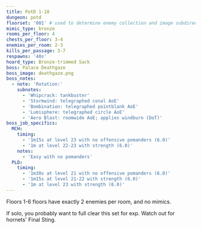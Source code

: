 ```yaml
---
title: PotD 1-10
dungeon: potd
floorset: '001' # used to determine enemy collection and image subdirectory
mimic_type: bronze
rooms_per_floor: 4
chests_per_floor: 3-4
enemies_per_room: 2-3
kills_per_passage: 3-7
respawns: '40s'
hoard_type: Bronze-trimmed Sack
boss: Palace Deathgaze
boss_image: deathgaze.png
boss_notes:
  - note: 'Rotation:'
    subnotes:
      - 'Whipcrack: tankbuster'
      - 'Stormwind: telegraphed conal AoE'
      - 'Bombination: telegraphed pointblank AoE'
      - 'Lumisphere: telegraphed circle AoE'
      - 'Aero Blast: roomwide AoE; applies windburn (DoT)'
boss_job_specifics:
  MCH:
    timing:
      - '1m15s at level 23 with no offensive pomanders (6.0)'
      - '1m at level 22-23 with strength (6.0)'
    notes:
      - 'Easy with no pomanders'
  PLD:
    timing:
      - '1m30s at level 21 with no offensive pomanders (6.0)'
      - '1m15s at level 21-22 with strength (6.0)'
      - '1m at level 23 with strength (6.0)'
---
```


Floors 1-6 floors have exactly 2 enemies per room, and no mimics.

If solo, you probably want to full clear this set for exp. Watch out for
hornets' Final Sting.
